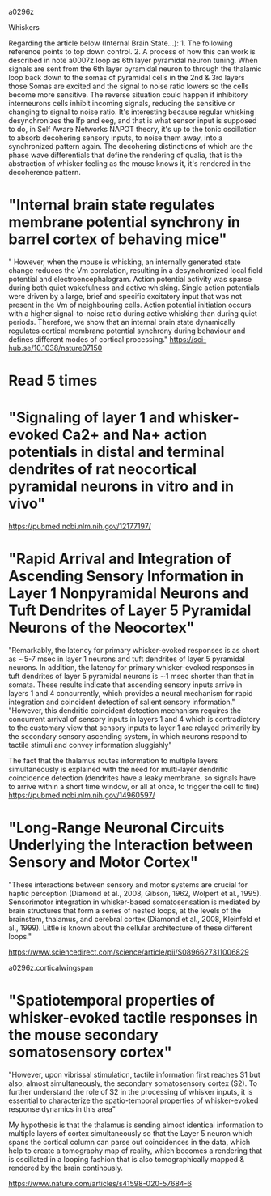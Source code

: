 a0296z

Whiskers

Regarding the article below (Internal Brain State...): 1. The following reference points to top down control. 2. A process of how this can work is described in note a0007z.loop as 6th layer pyramidal neuron tuning. When signals are sent from the 6th layer pyramidal neuron to through the thalamic loop back down to the somas of pyramidal cells in the 2nd & 3rd layers those Somas are excited and the signal to noise ratio lowers so the cells become more sensitive. The reverse situation could happen if inhibitory interneurons cells inhibit incoming signals, reducing the sensitive or changing to signal to noise ratio. It's interesting because regular whisking desynchronizes the lfp and eeg, and that is what sensor input is supposed to do, in Self Aware Networks NAPOT theory, it's up to the tonic oscillation to absorb decohering sensory inputs, to noise them away, into a synchronized pattern again. The decohering distinctions of which are the phase wave differentials that define the rendering of qualia, that is the abstraction of whisker feeling as the mouse knows it, it's rendered in the decoherence pattern.

# "Internal brain state regulates membrane potential synchrony in barrel cortex of behaving mice"
" However, when the mouse is whisking, an internally generated state change reduces the Vm correlation, resulting in a desynchronized local field potential and electroencephalogram. Action potential activity was sparse during both quiet wakefulness and active whisking. Single action potentials were driven by a large, brief and specific excitatory input that was not present in the Vm of neighbouring cells. Action potential initiation occurs with a higher signal-to-noise ratio during active whisking than during quiet periods. Therefore, we show that an internal brain state dynamically regulates cortical membrane potential synchrony during behaviour and defines different modes of cortical processing."
https://sci-hub.se/10.1038/nature07150

# Read 5 times
# "Signaling of layer 1 and whisker-evoked Ca2+ and Na+ action potentials in distal and terminal dendrites of rat neocortical pyramidal neurons in vitro and in vivo"
https://pubmed.ncbi.nlm.nih.gov/12177197/

# "Rapid Arrival and Integration of Ascending Sensory Information in Layer 1 Nonpyramidal Neurons and Tuft Dendrites of Layer 5 Pyramidal Neurons of the Neocortex" 
"Remarkably, the latency for primary whisker-evoked responses is as short as ∼5-7 msec in layer 1 neurons and tuft dendrites of layer 5 pyramidal neurons. In addition, the latency for primary whisker-evoked responses in tuft dendrites of layer 5 pyramidal neurons is ∼1 msec shorter than that in somata. These results indicate that ascending sensory inputs arrive in layers 1 and 4 concurrently, which provides a neural mechanism for rapid integration and coincident detection of salient sensory information."
"However, this dendritic coincident detection mechanism requires the concurrent arrival of sensory inputs in layers 1 and 4 which is contradictory to the customary view that sensory inputs to layer 1 are relayed primarily by the secondary sensory ascending system, in which neurons respond to tactile stimuli and convey information sluggishly"

The fact that the thalamus routes information to multiple layers simultaneously is explained with the need for multi-layer dendritic coincidence detection (dendrites have a leaky membrane, so signals have to arrive within a short time window, or all at once, to trigger the cell to fire)
https://pubmed.ncbi.nlm.nih.gov/14960597/

# "Long-Range Neuronal Circuits Underlying the Interaction between Sensory and Motor Cortex" 

"These interactions between sensory and motor systems are crucial for haptic perception (Diamond et al., 2008, Gibson, 1962, Wolpert et al., 1995). Sensorimotor integration in whisker-based somatosensation is mediated by brain structures that form a series of nested loops, at the levels of the brainstem, thalamus, and cerebral cortex (Diamond et al., 2008, Kleinfeld et al., 1999). Little is known about the cellular architecture of these different loops."

https://www.sciencedirect.com/science/article/pii/S0896627311006829

a0296z.corticalwingspan

# "Spatiotemporal properties of whisker-evoked tactile responses in the mouse secondary somatosensory cortex"
"However, upon vibrissal stimulation, tactile information first reaches S1 but also, almost simultaneously, the secondary somatosensory cortex (S2). To further understand the role of S2 in the processing of whisker inputs, it is essential to characterize the spatio-temporal properties of whisker-evoked response dynamics in this area"

My hypothesis is that the thalamus is sending almost identical information to multiple layers of cortex simultaneously so that the Layer 5 neuron which spans the cortical column can parse out coincidences in the data, which help to create a tomography map of reality, which becomes a rendering that is oscillated in a looping fashion that is also tomographically mapped & rendered by the brain continously. 

https://www.nature.com/articles/s41598-020-57684-6